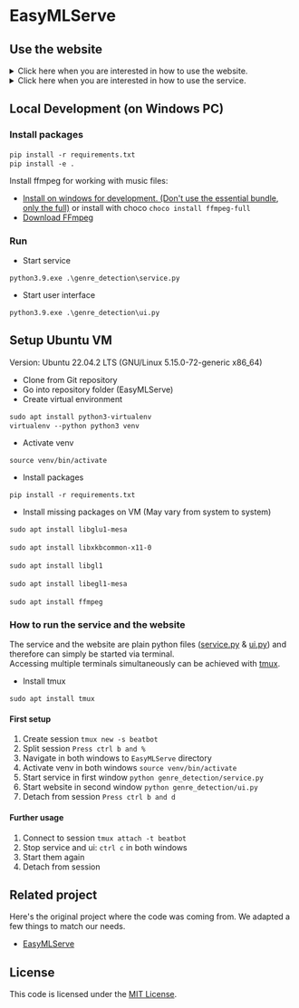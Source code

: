 # EasyMLServe

## Use the website

<details>
<summary>Click here when you are interested in how to use the website.</summary>

The website is reachable on port 8080.

![How To Use Website](assets/how_to_website.png)

</details>

<details>
<summary>Click here when you are interested in how to use the service.</summary>

The service is reachable on port 8000.

Simply send a JSON Post request to /process:

```
{
    "model_to_use": 2, // 0 = "Librosa - GTZAN", 1 = "Librosa - FMA", 2 = "JLibrosa - GTZAN"
    "music_array": [
        mfcc_01_mean,mfcc_01_std,...,mfcc_20_mean,mfcc_20_std
    ]
}
```

The service will answer with a response like this:

```
{
  "genre": "Metal",
  "confidences": {
    "Blues": 0.001,
    "Classical": 0.002,
    "Country": 0.005,
    "Disco": 0.018,
    "HipHop": 0.0132,
    "Jazz": 0.0003,
    "Metal": 0.562,
    "Pop": 0.0533,
    "Reggae": 0.025,
    "Rock": 0.3202
  }
}
```

</details>

## Local Development (on Windows PC)

### Install packages

```
pip install -r requirements.txt
pip install -e .
```

Install ffmpeg for working with music files:

- [Install on windows for development. (Don't use the essential bundle, only the full)](https://phoenixnap.com/kb/ffmpeg-windows) or install with choco `choco install ffmpeg-full`
- [Download FFmpeg](https://ffmpeg.org/download.html)

### Run

- Start service

```
python3.9.exe .\genre_detection\service.py
```

- Start user interface

```
python3.9.exe .\genre_detection\ui.py
```

## Setup Ubuntu VM

Version: Ubuntu 22.04.2 LTS (GNU/Linux 5.15.0-72-generic x86_64)

- Clone from Git repository
- Go into repository folder (EasyMLServe)
- Create virtual environment

```
sudo apt install python3-virtualenv
virtualenv --python python3 venv
```

- Activate venv

```
source venv/bin/activate
```

- Install packages

```
pip install -r requirements.txt
```

- Install missing packages on VM (May vary from system to system)

```
sudo apt install libglu1-mesa

sudo apt install libxkbcommon-x11-0

sudo apt install libgl1

sudo apt install libegl1-mesa

sudo apt install ffmpeg
```

### How to run the service and the website

The service and the website are plain python files ([service.py](genre_detection/service.py) & [ui.py](genre_detection/ui.py)) and therefore can simply be started via terminal.<br>
Accessing multiple terminals simultaneously can be achieved with [tmux](https://github.com/tmux/tmux/wiki).

- Install tmux

```
sudo apt install tmux
```

#### First setup

1. Create session `tmux new -s beatbot`
2. Split session `Press ctrl b and %`
3. Navigate in both windows to `EasyMLServe` directory
4. Activate venv in both windows `source venv/bin/activate`
5. Start service in first window `python genre_detection/service.py`
6. Start website in second window `python genre_detection/ui.py`
7. Detach from session `Press ctrl b and d`

#### Further usage

1. Connect to session `tmux attach -t beatbot`
2. Stop service and ui: `ctrl c` in both windows
3. Start them again
4. Detach from session

## Related project

Here's the original project where the code was coming from. We adapted a few things to match our needs.

- [EasyMLServe](https://github.com/KIT-IAI/EasyMLServe/)

## License

This code is licensed under the [MIT License](https://github.com/KIT-IAI/EasyMLServe/blob/main/LICENSE).
